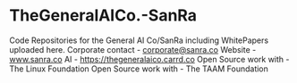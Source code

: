 # TheGeneralAICo.-SanRa
Code Repositories for the General AI Co/SanRa including WhitePapers uploaded here. 
Corporate contact - corporate@sanra.co
Website - www.sanra.co
AI - https://thegeneralaico.carrd.co
Open Source work with - The Linux Foundation 
Open Source work with - The TAAM Foundation

